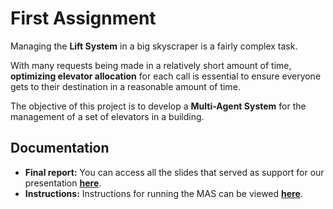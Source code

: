# First Assignment

Managing the **Lift System** in a big skyscraper is a fairly complex task.

With many requests being made in a relatively short amount of time, **optimizing elevator allocation** for each call is essential to ensure everyone gets to their destination in a reasonable amount of time.

The objective of this project is to develop a **Multi-Agent System** for the management of a set of elevators in a building.

## Documentation
 * **Final report:** You can access all the slides that served as support for our presentation **[here](https://github.com/vitorhugo13/feup-aiad/blob/main/1st%20Assignment/docs/report.pdf)**.  
* **Instructions:** Instructions for running the MAS can be viewed **[here](https://github.com/vitorhugo13/feup-aiad/blob/main/1st%20Assignment/docs/README.txt)**.
